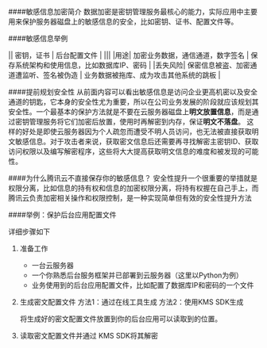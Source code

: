 ####敏感信息加密简介
数据加密是密钥管理服务最核心的能力，实际应用中主要用来保护服务器磁盘上的敏感信息的安全，比如密钥、证书、配置文件等。

####敏感信息举例

|| 密钥，证书 | 后台配置文件 |
|||
|用途| 加密业务数据，通信通道，数字签名 | 保存系统架构和使用信息，比如数据库IP、密码 |
|丢失风险| 保密信息被盗、加密通道遭监听、签名被伪造 | 业务数据被拖库、成为攻击其他系统的跳板 | 

####提前规划安全性
从前面内容可以看出敏感信息是访问企业更高机密以及安全通道的钥匙，它本身的安全性尤为重要，所以在公司业务发展的阶段就应该规划其安全性。一个最基本的保护方法就是不要在云服务器磁盘上**明文放置信息**，而是通过密钥管理服务将它们加密后放置，使用时再解密到内存，保证**明文不落盘**。
这样的好处是即使云服务器因为个人疏忽而遭受不明人员访问，也无法被直接获取明文敏感信息。对于攻击者来说，获取密文信息后还需要再寻找解密主密钥ID、获取访问权限以及编写解密程序，这些将大大提高获取明文信息的难度和被发现的可能性。

####为什么腾讯云不直接保存你的敏感信息？
安全性提升一个很重要的举措就是权限分离，比如信息的持有权和信息的加密权限分离，将持有权握在自己手上，而腾讯云负责加密相关操作和权限控制，是一种实现简单但有效的安全性提升方法

####举例：保护后台应用配置文件

详细步骤如下

1. 准备工作
	* 一台云服务器
	* 一个你熟悉后台服务框架并已部署到云服务器（这里以Python为例）
	* 业务使用到的后台应用配置文件，比如配置了数据库IP和密码的一个文件
	
	
2. 生成密文配置文件
	方法1：通过在线工具生成
	方法2：使用KMS SDK生成
	
	将生成好的密文配置文件放置到你的后台应用可以读取到的位置。
	
	
3. 读取密文配置文件并通过 KMS SDK将其解密